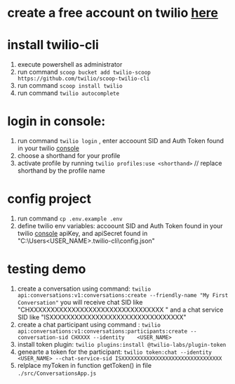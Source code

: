 # create a free account on twilio [here][twiliosignup]

# install twilio-cli

1. execute powershell as administrator
2. run command `scoop bucket add twilio-scoop https://github.com/twilio/scoop-twilio-cli`
3. run command `scoop install twilio`
4. run command `twilio autocomplete`  

# login in console:

1. run command `twilio login` , enter accoount SID and Auth Token found in your twilio [console][twiconsole]
2. choose a shorthand for your profile
3. activate profile by running `twilio profiles:use <shorthand>` // replace shorthand by the profile name 

# config project

1. run command `cp .env.example .env`
2. define twilio env variables: accoount SID and Auth Token found in your twilio [console][twiconsole]
   apiKey, and apiSecret found in "C:\Users\<USER_NAME>\.twilio-cli\config.json"


# testing demo

1. create a conversation using command: `twilio api:conversations:v1:conversations:create --friendly-name "My First Conversation"`
	you will receive chat SID like "CHXXXXXXXXXXXXXXXXXXXXXXXXXXXXXXXX " and a chat service SID like "ISXXXXXXXXXXXXXXXXXXXXXXXXXXXXXXXX"  
2. create a chat participant using command : `twilio api:conversations:v1:conversations:participants:create --conversation-sid CHXXXX --identity 	<USER_NAME>`
3. install token plugin: `twilio plugins:install @twilio-labs/plugin-token`
4. genearte a token for the participant: `twilio token:chat --identity <USER_NAME> --chat-service-sid ISXXXXXXXXXXXXXXXXXXXXXXXXXXXXXXXX`
5. relplace myToken in function getToken() in file `./src/ConversationsApp.js` 



[twiliosignup]: https://www.twilio.com/try-twilio
[twiconsole]: https://www.twilio.com/console
